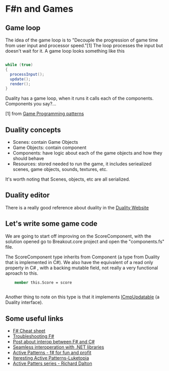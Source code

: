 F#n and Games
==========================
## Game loop

The idea of the game loop is to "Decouple the progression of game time from user input and processor speed."[1]
The loop processes the input but doesn't wait for it.
A game loop looks something like this

```C#

while (true)
{
  processInput();
  update();
  render();
}

```

 Duality has a game loop, when it runs it calls each of the components. Components you say?...

[1] from [Game Programming patterns](http://gameprogrammingpatterns.com/game-loop.html)

## Duality concepts

* Scenes: contain Game Objects
* Game Objects: contain component
* Components: have logic about each of the game objects and how they should behave
* Resources: stored needed to run the game, it includes seriealized scenes, game objects, sounds, textures, etc. 

It's worth noting that Scenes, objects, etc are all serialized.

## Duality editor

There is a really good reference about duality in the [Duality Website](http://duality.adamslair.net/)

## Let's write some game code

We are going to start off improving on the ScoreComponent, with the solution opened go to Breakout.core project and open the "components.fs" file.

The ScoreComponent type inherits from Component (a type from Duality that is implemented in C#).
We also have the equivalent of a read only property in C# , with a backing mutable field, not really a very functional aproach to this.

```FSharp
    member this.Score = score
    
```

Another thing to note on this type is that it implements [ICmpUpdatable](https://github.com/BraveSirAndrew/Duality/) (a Duality interface). 

## Some useful links

* [F# Cheat sheet](http://dungpa.github.io/fsharp-cheatsheet/)
* [Troubleshooting F#](http://fsharpforfunandprofit.com/troubleshooting-fsharp/)
* [Post about interop between F# and C#](http://www.navision-blog.de/blog/2013/04/03/a-tale-of-nulls/)
* [Seamless interoperation with .NET libraries](http://fsharpforfunandprofit.com/posts/completeness-seamless-dotnet-interop/)
* [Active Patterns - f# for fun and profit](http://fsharpforfunandprofit.com/posts/convenience-active-patterns/)
* [Iteresting Active Patterns-Luketopia](http://luketopia.net/2014/09/11/interesting-active-patterns/)
* [Active Patters series - Richard Dalton](http://www.devjoy.com/series/active-patterns/)

